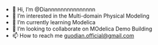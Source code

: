 - 👋 Hi, I’m @Diannnnnnnnnnnnnnn
- 👀 I’m interested in the Multi-domain Physical Modeling
- 🌱 I’m currently learning Modelica
- 💞️ I’m looking to collaborate on MOdelica Demo Building
- 📫 How to reach me guodian.official@gmail.com

<!---
Diannnnnnnnnnnnnnn/Diannnnnnnnnnnnnnn is a ✨ special ✨ repository because its `README.md` (this file) appears on your GitHub profile.
You can click the Preview link to take a look at your changes.
--->
